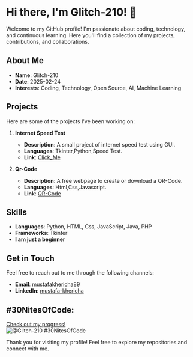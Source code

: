 # Hi there, I'm Glitch-210! 👋

Welcome to my GitHub profile! I'm passionate about coding, technology, and continuous learning. Here you'll find a collection of my projects, contributions, and collaborations.

## About Me

- **Name**: Glitch-210
- **Date**: 2025-02-24
- **Interests**: Coding, Technology, Open Source, AI, Machine Learning

## Projects

Here are some of the projects I've been working on:

1. **Internet Speed Test**
   - **Description**: A small project of internet speed test using GUI.
   - **Languages**: Tkinter,Python,Speed Test.
   - **Link**: [Click_Me](https://glitch-210.github.io/Internet_speed_test/)

2. **Qr-Code**
   - **Description**: A free webpage to create or download a QR-Code.
   - **Languages**: Html,Css,Javascript.
   - **Link**: [QR-Code](https://glitch-210.github.io/QR-Code/)

## Skills

- **Languages**: Python, HTML, Css, JavaScript, Java, PHP
- **Frameworks**: Tkinter
- **I am just a beginner**

## Get in Touch

Feel free to reach out to me through the following channels:

- **Email**: [mustafakhericha89](mailto:your-email@mustafakhericha89.com)
- **LinkedIn**: [mustafa-khericha](https://linkedin.com/in/mustafa-khericha)

## #30NitesOfCode:
  [Check out my progress!](https://www.codedex.io/@Glitch-210/30-nites-of-code)  
  ![@Glitch-210 #30NitesOfCode](https://www.codedex.io/api/petStatus?user=Glitch-210)


Thank you for visiting my profile! Feel free to explore my repositories and connect with me.
